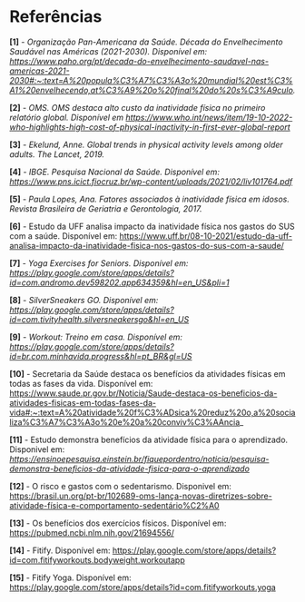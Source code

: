 # Referências

**[1]** - _Organização Pan-Americana da Saúde. Década do Envelhecimento Saudável nas Américas (2021-2030). Disponível em: https://www.paho.org/pt/decada-do-envelhecimento-saudavel-nas-americas-2021-2030#:~:text=A%20popula%C3%A7%C3%A3o%20mundial%20est%C3%A1%20envelhecendo,at%C3%A9%20o%20final%20do%20s%C3%A9culo._

**[2]** - _OMS. OMS destaca alto custo da inatividade física no primeiro relatório global. Disponível em https://www.who.int/news/item/19-10-2022-who-highlights-high-cost-of-physical-inactivity-in-first-ever-global-report_

**[3]** - _Ekelund, Anne. Global trends in physical activity levels among older adults. The Lancet, 2019._

**[4]** - _IBGE. Pesquisa Nacional da Saúde. Disponível em: https://www.pns.icict.fiocruz.br/wp-content/uploads/2021/02/liv101764.pdf_

**[5]** - _Paula Lopes, Ana. Fatores associados à inatividade física em idosos. Revista Brasileira de Geriatria e Gerontologia, 2017._

**[6]** - Estudo da UFF analisa impacto da inatividade física nos gastos do SUS com a saúde. Disponível em: https://www.uff.br/08-10-2021/estudo-da-uff-analisa-impacto-da-inatividade-fisica-nos-gastos-do-sus-com-a-saude/

**[7]** - _Yoga Exercises for Seniors. Disponível em: https://play.google.com/store/apps/details?id=com.andromo.dev598202.app634359&hl=en_US&pli=1_

**[8]** - _SilverSneakers GO. Disponível em: https://play.google.com/store/apps/details?id=com.tivityhealth.silversneakersgo&hl=en_US_

**[9]** - _Workout: Treino em casa. Disponível em: https://play.google.com/store/apps/details?id=br.com.minhavida.progress&hl=pt_BR&gl=US_

**[10]** - Secretaria da Saúde destaca os benefícios da atividades físicas em todas as fases da vida. Disponível em: https://www.saude.pr.gov.br/Noticia/Saude-destaca-os-beneficios-da-atividades-fisicas-em-todas-fases-da-vida#:~:text=A%20atividade%20f%C3%ADsica%20reduz%20o,a%20socializa%C3%A7%C3%A3o%20e%20a%20conviv%C3%AAncia_

**[11]** - Estudo demonstra benefícios da atividade física para o aprendizado. Disponivel em: _https://ensinoepesquisa.einstein.br/fiquepordentro/noticia/pesquisa-demonstra-beneficios-da-atividade-fisica-para-o-aprendizado_

**[12]** - O risco e gastos com o sedentarismo. Disponivel em: https://brasil.un.org/pt-br/102689-oms-lança-novas-diretrizes-sobre-atividade-física-e-comportamento-sedentário%C2%A0

**[13]** - Os benefícios dos exercícios físicos. Disponível em: https://pubmed.ncbi.nlm.nih.gov/21694556/

**[14]** - Fitify. Disponível em: https://play.google.com/store/apps/details?id=com.fitifyworkouts.bodyweight.workoutapp

**[15]** - Fitify Yoga. Disponível em: https://play.google.com/store/apps/details?id=com.fitifyworkouts.yoga
